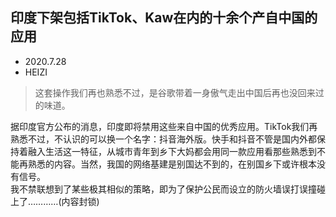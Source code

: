 ## 印度下架包括TikTok、Kaw在内的十余个产自中国的应用
* 2020.7.28
* HEIZI

> 这套操作我们再也熟悉不过，是谷歌带着一身傲气走出中国后再也没回来过的味道。

据印度官方公布的消息，印度即将禁用这些来自中国的优秀应用。TikTok我们再熟悉不过，不认识的可以换一个名字：抖音海外版。快手和抖音不管是国内外都保持着融入生活这一特征，从城市青年到乡下大妈都会用同一款应用看那些熟悉到不能再熟悉的内容。当然，我国的网络基建是别国达不到的，在别国乡下或许根本没有信号。   
我不禁联想到了某些极其相似的策略，即为了保护公民而设立的防火墙误打误撞碰上了…………(内容封锁)